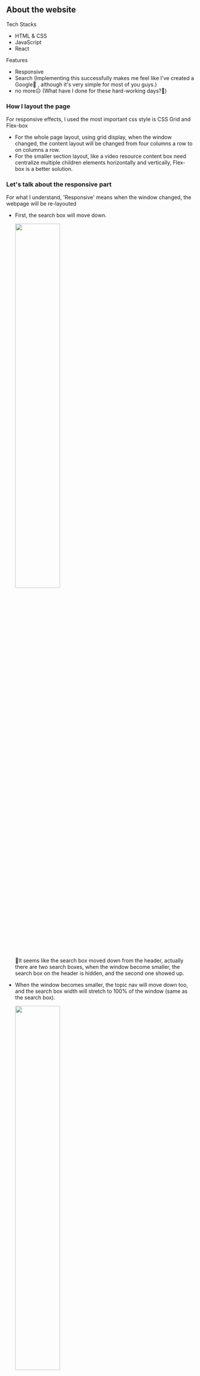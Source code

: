 ## About the website

Tech Stacks

* HTML & CSS
* JavaScript
* React

Features

* Responsive
* Search (Implementing this successfully makes me feel like I've created a Google🤣 , although it's very simple for most of you guys.)
* no more☹️ (What have I done for these hard-working days?🤯)

### How I layout the page

For responsive effects, I used the most important css style is CSS Grid and Flex-box

*  For the whole page layout,  using grid display, when the window changed, the content layout will be changed from four columns a row to on columns a row.
* For the smaller section layout, like a video resource content box need centralize multiple children elements horizontally and vertically, Flex-box is a better solution.

### Let's talk about the responsive part

For what I understand, 'Responsive' means when the window changed, the webpage will be re-layouted

* First, the search box will move down.

  <img src="/Users/wei/Dev_SUV/Proj/FeProj/fedhub/docs/images/resp_1.gif" width=50%>

  🤔It seems like the search box moved down from the header, actually there are two search boxes, when the window become smaller, the search box on the header is hidden, and the second one showed up.

* When the window becomes smaller, the topic nav will move down too, and the search box width will stretch to 100% of the window (same as the search box).

  <img src="/Users/wei/Dev_SUV/Proj/FeProj/fedhub/docs/images/resp_2.gif" width=50%>

* When it becomes smallerrrrr😆, the nav bar will pass away peacefully, and its son The Menu Icon will inherit his father's mission!🚀

  <img src="/Users/wei/Dev_SUV/Proj/FeProj/fedhub/docs/images/resp_3.gif" width=50%>

  🤔How can the menu slide down?

  * set menu position as relative, give is a default position from top 0px
  * and when the menu is clicked, change it from top like 200px, and set a transition time like 1s.

  🤩 The rotating menu icon?

  * Same as menu, when it clicked, change the rotating degree.

* When it becomes smaller for the last time, it will get into the "Mobile Mode"

  <img src="/Users/wei/Dev_SUV/Proj/FeProj/fedhub/docs/images/resp_4.gif" width=50%>

  * it will show extra three button, and you know what them for😌

## About the FedHub

### What is FedHub?

FedHub is a website which integrates front-end development resources with good qualities.

### The topics

There are six topics on FedHub, and the contents are just some fake data for now.

* HTML&CSS
* JavaScript
* React
* Vue
* Angular
* Bootstrap

### The resource kinds

There are three kinds for now:

* video
* article
* book

### The Content

The resource contents are linked with an outside link, like YouTube, Medium links.







